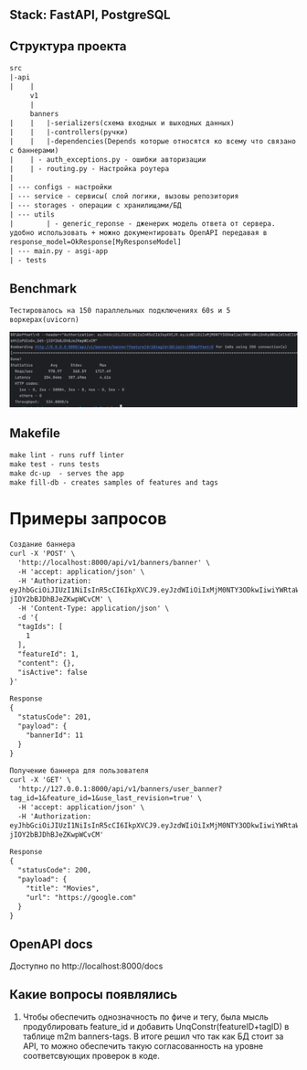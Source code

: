 ## Stack: FastAPI, PostgreSQL

## Cтруктура проекта
```
src
|-api
|    |
     v1
     |
     banners
|    |   |-serializers(схема входных и выходных данных)
|    |   |-controllers(ручки)
|    |   |-dependencies(Depends которые относятся ко всему что связано с баннерами)
|    | - auth_exceptions.py - ошибки авторизации
|    | - routing.py - Настройка роутера
|
| --- configs - настройки
| --- service - сервисы( слой логики, вызовы репозитория
| --- storages - операции с хранилищами/БД
| --- utils
|        | - generic_reponse - дженерик модель ответа от сервера. удобно использовать + можно документировать OpenAPI передавая в response_model=OkResponse[MyResponseModel]
| --- main.py - asgi-app
| - tests
```

## Benchmark
```
Тестировалось на 150 параллельных подключениях 60s и 5 воркерах(uvicorn)
```

![](./docs/imgs/benchmarks.png)


## Makefile
```shell
make lint - runs ruff linter
make test - runs tests
make dc-up  - serves the app
make fill-db - creates samples of features and tags
```

# Примеры запросов
```shell
Создание баннера
curl -X 'POST' \
  'http://localhost:8000/api/v1/banners/banner' \
  -H 'accept: application/json' \
  -H 'Authorization: eyJhbGciOiJIUzI1NiIsInR5cCI6IkpXVCJ9.eyJzdWIiOiIxMjM0NTY3ODkwIiwiYWRtaW4iOnRydWUsImlhdCI6MTUxNjIzOTAyMn0.7DXwNbHtZoPUCoGv_Odt-jIOY2bBJDhBJeZKwpWCvCM' \
  -H 'Content-Type: application/json' \
  -d '{
  "tagIds": [
    1
  ],
  "featureId": 1,
  "content": {},
  "isActive": false
}'
```
```shell
Response
{
  "statusCode": 201,
  "payload": {
    "bannerId": 11
  }
}
```

```shell
Получение баннера для пользователя
curl -X 'GET' \
  'http://127.0.0.1:8000/api/v1/banners/user_banner?tag_id=1&feature_id=1&use_last_revision=true' \
  -H 'accept: application/json' \
  -H 'Authorization: eyJhbGciOiJIUzI1NiIsInR5cCI6IkpXVCJ9.eyJzdWIiOiIxMjM0NTY3ODkwIiwiYWRtaW4iOnRydWUsImlhdCI6MTUxNjIzOTAyMn0.7DXwNbHtZoPUCoGv_Odt-jIOY2bBJDhBJeZKwpWCvCM'
```
```
Response
{
  "statusCode": 200,
  "payload": {
    "title": "Movies",
    "url": "https://google.com"
  }
}
```

## OpenAPI docs 
Доступно по http://localhost:8000/docs


## Какие вопросы появлялись
1. Чтобы обеспечить однозначность по фиче и тегу, была мысль  продублировать feature_id и добавить UnqConstr(featureID+tagID) в таблице m2m banners-tags. В итоге решил что так как БД стоит за API, то можно обеспечить такую согласованность на уровне соответсвующих проверок в коде. 

